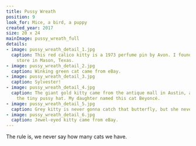 ```yaml
---
title: Pussy Wreath
position: 9
look_for: Mice, a bird, a puppy
created_year: 2017
size: 20 x 24
mainImage: pussy_wreath_full
details:
- image: pussy_wreath_detail_1.jpg
  caption: This red calico kitty is a 1973 perfume pin by Avon. I found it at a thrift
    store in Mason, Texas.
- image: pussy_wreath_detail_2.jpg
  caption: Winking green cat came from eBay.
- image: pussy_wreath_detail_3.jpg
  caption: Sylvester!
- image: pussy_wreath_detail_4.jpg
  caption: The giant gold kitty came from the antique mall in Austin, and I knitted
    the tiny pussy hat. My daughter named this cat Beyoncé.
- image: pussy_wreath_detail_5.jpg
  caption: Grey kitty is never gonna catch that butterfly, but she never stops trying.
- image: pussy_wreath_detail_6.jpg
  caption: Jewel-eyed kitty came from eBay.
---
```


The rule is, we never say how many cats we have.
